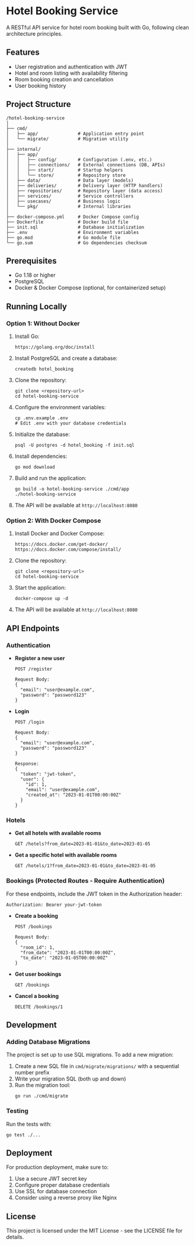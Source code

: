 
# Hotel Booking Service

A RESTful API service for hotel room booking built with Go, following clean architecture principles.

## Features

- User registration and authentication with JWT
- Hotel and room listing with availability filtering
- Room booking creation and cancellation
- User booking history

## Project Structure

```
/hotel-booking-service
│
├── cmd/
│   ├── app/               # Application entry point
│   └── migrate/           # Migration utility
│
├── internal/
│   ├── app/
│   │   ├── config/        # Configuration (.env, etc.)
│   │   ├── connections/   # External connections (DB, APIs)
│   │   ├── start/         # Startup helpers
│   │   └── store/         # Repository store
│   ├── data/              # Data layer (models)
│   ├── deliveries/        # Delivery layer (HTTP handlers)
│   ├── repositories/      # Repository layer (data access)
│   ├── services/          # Service controllers
│   ├── usecases/          # Business logic
│   └── pkg/               # Internal libraries
│
├── docker-compose.yml     # Docker Compose config
├── Dockerfile             # Docker build file
├── init.sql               # Database initialization
├── .env                   # Environment variables
├── go.mod                 # Go module file
└── go.sum                 # Go dependencies checksum
```

## Prerequisites

- Go 1.18 or higher
- PostgreSQL
- Docker & Docker Compose (optional, for containerized setup)

## Running Locally

### Option 1: Without Docker

1. Install Go:
   ```
   https://golang.org/doc/install
   ```

2. Install PostgreSQL and create a database:
   ```
   createdb hotel_booking
   ```

3. Clone the repository:
   ```
   git clone <repository-url>
   cd hotel-booking-service
   ```

4. Configure the environment variables:
   ```
   cp .env.example .env
   # Edit .env with your database credentials
   ```

5. Initialize the database:
   ```
   psql -U postgres -d hotel_booking -f init.sql
   ```

6. Install dependencies:
   ```
   go mod download
   ```

7. Build and run the application:
   ```
   go build -o hotel-booking-service ./cmd/app
   ./hotel-booking-service
   ```

8. The API will be available at `http://localhost:8080`

### Option 2: With Docker Compose

1. Install Docker and Docker Compose:
   ```
   https://docs.docker.com/get-docker/
   https://docs.docker.com/compose/install/
   ```

2. Clone the repository:
   ```
   git clone <repository-url>
   cd hotel-booking-service
   ```

3. Start the application:
   ```
   docker-compose up -d
   ```

4. The API will be available at `http://localhost:8080`

## API Endpoints

### Authentication

- **Register a new user**
  ```
  POST /register
  
  Request Body:
  {
    "email": "user@example.com",
    "password": "password123"
  }
  ```

- **Login**
  ```
  POST /login
  
  Request Body:
  {
    "email": "user@example.com",
    "password": "password123"
  }
  
  Response:
  {
    "token": "jwt-token",
    "user": {
      "id": 1,
      "email": "user@example.com",
      "created_at": "2023-01-01T00:00:00Z"
    }
  }
  ```

### Hotels

- **Get all hotels with available rooms**
  ```
  GET /hotels?from_date=2023-01-01&to_date=2023-01-05
  ```

- **Get a specific hotel with available rooms**
  ```
  GET /hotels/1?from_date=2023-01-01&to_date=2023-01-05
  ```

### Bookings (Protected Routes - Require Authentication)

For these endpoints, include the JWT token in the Authorization header:
```
Authorization: Bearer your-jwt-token
```

- **Create a booking**
  ```
  POST /bookings
  
  Request Body:
  {
    "room_id": 1,
    "from_date": "2023-01-01T00:00:00Z",
    "to_date": "2023-01-05T00:00:00Z"
  }
  ```

- **Get user bookings**
  ```
  GET /bookings
  ```

- **Cancel a booking**
  ```
  DELETE /bookings/1
  ```

## Development

### Adding Database Migrations

The project is set up to use SQL migrations. To add a new migration:

1. Create a new SQL file in `cmd/migrate/migrations/` with a sequential number prefix
2. Write your migration SQL (both up and down)
3. Run the migration tool:
   ```
   go run ./cmd/migrate
   ```

### Testing

Run the tests with:
```
go test ./...
```

## Deployment

For production deployment, make sure to:

1. Use a secure JWT secret key
2. Configure proper database credentials
3. Use SSL for database connection
4. Consider using a reverse proxy like Nginx

## License

This project is licensed under the MIT License - see the LICENSE file for details.